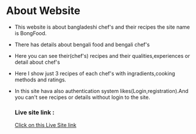 # **About Website**

- This website is about bangladeshi chef's and their recipes the site name is BongFood.
- There has details about bengali food and bengali chef's
- Here you can see their(chef's) recipes and their qualities,experiences or detail about chef's
- Here I show just 3 recipes of each chef's with ingradients,cooking methods and ratings.
- In this site hava also authentication system likes(Login,registration).And you can't see recipes or details without login to the site.

  ### Live site link : 
  [Click on this Live Site link](https://chef-auth-system.web.app) 
